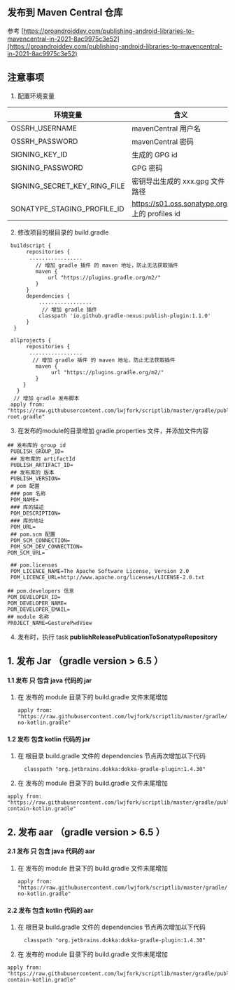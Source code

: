 ## 发布到 Maven Central 仓库
参考 [https://proandroiddev.com/publishing-android-libraries-to-mavencentral-in-2021-8ac9975c3e52](https://proandroiddev.com/publishing-android-libraries-to-mavencentral-in-2021-8ac9975c3e52)

## 注意事项
1. 配置环境变量
      
|   环境变量           |  含义         | 
|--------------------|------------------|
|  OSSRH_USERNAME | mavenCentral 用户名 |
|  OSSRH_PASSWORD| mavenCentral 密码 |
|  SIGNING_KEY\_ID| 生成的 GPG id |
|  SIGNING_PASSWORD| GPG 密码 |
|  SIGNING_SECRET\_KEY\_RING\_FILE| 密钥导出生成的 xxx.gpg 文件路径 |
|  SONATYPE_STAGING\_PROFILE\_ID| https://s01.oss.sonatype.org/ 上的 profiles id |

2. 修改项目的根目录的 build.gradle 

  ```
   buildscript {
        repositories {
         .................
           // 增加 gradle 插件 的 maven 地址，防止无法获取插件
           maven {
               url "https://plugins.gradle.org/m2/"
           }
        }
        dependencies {
            .................
             // 增加 gradle 插件
            classpath 'io.github.gradle-nexus:publish-plugin:1.1.0'
        }
    }

   allprojects {
        repositories {
         .................
          // 增加 gradle 插件 的 maven 地址，防止无法获取插件
           maven {
                url "https://plugins.gradle.org/m2/"
           }
       }
     } 
    // 增加 gradle 发布脚本
   apply from: "https://raw.githubusercontent.com/lwjfork/scriptlib/master/gradle/publish/maven/publish-root.gradle"
```

3.  在发布的module的目录增加 gradle.properties 文件，并添加文件内容
   
   ``` 
   ## 发布库的 group id
    PUBLISH_GROUP_ID=
    ## 发布库的 artifactId
    PUBLISH_ARTIFACT_ID=
    ## 发布库的 版本
    PUBLISH_VERSION=
    # pom 配置
    ### pom 名称
    POM_NAME=
    ### 库的描述
    POM_DESCRIPTION=
    ### 库的地址
    POM_URL=
    ## pom.scm 配置
    POM_SCM_CONNECTION=
    POM_SCM_DEV_CONNECTION=
   POM_SCM_URL=

    ## pom.licenses
    POM_LICENCE_NAME=The Apache Software License, Version 2.0
    POM_LICENCE_URL=http://www.apache.org/licenses/LICENSE-2.0.txt

   ## pom.developers 信息
   POM_DEVELOPER_ID=
   POM_DEVELOPER_NAME=
   POM_DEVELOPER_EMAIL=
   ## module 名称
   PROJECT_NAME=GesturePwdView
   ```
4. 发布时，执行 task **publishReleasePublicationToSonatypeRepository**


## 1. 发布 Jar  （gradle version > 6.5 ）
#### 1.1 发布 只 包含 java 代码的 jar

1. 在 发布的 module 目录下的 build.gradle 文件末尾增加

   ```
   apply from: "https://raw.githubusercontent.com/lwjfork/scriptlib/master/gradle/publish/maven/jar/publish-no-kotlin.gradle"
   ``` 
   

#### 1.2 发布 包含 kotlin 代码的 jar
1. 在 根目录 build.gradle 文件的 dependencies 节点再次增加以下代码
   
   ```
     classpath "org.jetbrains.dokka:dokka-gradle-plugin:1.4.30"
   ```
2.  在 发布的 module 目录下的 build.gradle 文件末尾增加
 
   ```
   apply from: "https://raw.githubusercontent.com/lwjfork/scriptlib/master/gradle/publish/maven/jar/publish-contain-kotlin.gradle"
   ``` 
   
## 2. 发布  aar  （gradle version > 6.5 ）
#### 2.1 发布 只 包含 java 代码的 aar

1. 在 发布的 module 目录下的 build.gradle 文件末尾增加

   ```
   apply from: "https://raw.githubusercontent.com/lwjfork/scriptlib/master/gradle/publish/maven/aar/publish-no-kotlin.gradle"
   ``` 
   

#### 2.2 发布 包含 kotlin 代码的 aar
1. 在 根目录 build.gradle 文件的 dependencies 节点再次增加以下代码
   
   ```
     classpath "org.jetbrains.dokka:dokka-gradle-plugin:1.4.30"
   ```
2.  在 发布的 module 目录下的 build.gradle 文件末尾增加
 
   ```
   apply from: "https://raw.githubusercontent.com/lwjfork/scriptlib/master/gradle/publish/maven/aar/publish-contain-kotlin.gradle"
   ``` 
      
   

